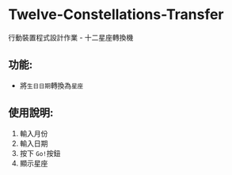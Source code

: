 # Twelve-Constellations-Transfer

行動裝置程式設計作業 - 十二星座轉換機

## 功能:
* 將`生日日期`轉換為`星座`

## 使用說明:
1. 輸入月份
2. 輸入日期
3. 按下 `Go!`按鈕
4. 顯示星座

